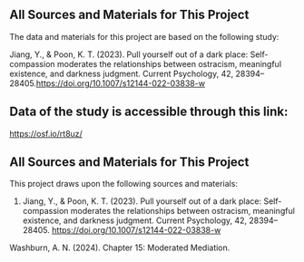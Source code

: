 ## All Sources and Materials for This Project
The data and materials for this project are based on the following study:

Jiang, Y., & Poon, K. T. (2023). Pull yourself out of a dark place: Self-compassion moderates the relationships between ostracism, meaningful existence, and darkness judgment. Current Psychology, 42, 28394–28405.https://doi.org/10.1007/s12144-022-03838-w

## Data of the study is accessible through this link: 
https://osf.io/rt8uz/


## All Sources and Materials for This Project

This project draws upon the following sources and materials:

1. Jiang, Y., & Poon, K. T. (2023). Pull yourself out of a dark place: Self-compassion moderates the relationships between ostracism, meaningful existence, and darkness judgment.
Current Psychology, 42, 28394–28405.
https://doi.org/10.1007/s12144-022-03838-w

Washburn, A. N. (2024). Chapter 15: Moderated Mediation.
